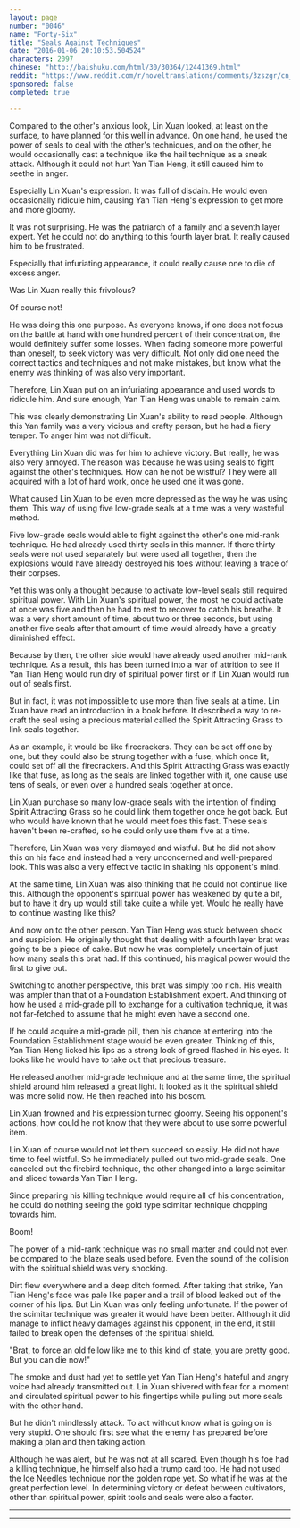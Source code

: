 ```yaml
---
layout: page
number: "0046"
name: "Forty-Six"
title: "Seals Against Techniques"
date: "2016-01-06 20:10:53.504524"
characters: 2097
chinese: "http://baishuku.com/html/30/30364/12441369.html"
reddit: "https://www.reddit.com/r/noveltranslations/comments/3zszgr/cn_tempered_immortal_chapter_0046/"
sponsored: false
completed: true

---
```


Compared to the other's anxious look, Lin Xuan looked, at least on the surface, to have planned for this well in advance. On one hand, he used the power of seals to deal with the other's techniques, and on the other, he would occasionally cast a technique like the hail technique as a sneak attack. Although it could not hurt Yan Tian Heng, it still caused him to seethe in anger.

Especially Lin Xuan's expression. It was full of disdain. He would even occasionally ridicule him, causing Yan Tian Heng's expression to get more and more gloomy.

It was not surprising. He was the patriarch of a family and a seventh layer expert. Yet he could not do anything to this fourth layer brat. It really caused him to be frustrated.

Especially that infuriating appearance, it could really cause one to die of excess anger.

Was Lin Xuan really this frivolous?

Of course not!

He was doing this one purpose. As everyone knows, if one does not focus on the battle at hand with one hundred percent of their concentration, the would definitely suffer some losses. When facing someone more powerful than oneself, to seek victory was very difficult. Not only did one need the correct tactics and techniques and not make mistakes, but know what the enemy was thinking of was also very important.

Therefore, Lin Xuan put on an infuriating appearance and used words to ridicule him. And sure enough, Yan Tian Heng was unable to remain calm.

This was clearly demonstrating Lin Xuan's ability to read people. Although this Yan family was a very vicious and crafty person, but he had a fiery temper. To anger him was not difficult.

Everything Lin Xuan did was for him to achieve victory. But really, he was also very annoyed. The reason was because he was using seals to fight against the other's techniques. How can he not be wistful? They were all acquired with a lot of hard work, once he used one it was gone.

What caused Lin Xuan to be even more depressed as the way he was using them. This way of using five low-grade seals at a time was a very wasteful method.

Five low-grade seals would able to fight against the other's one mid-rank technique. He had already used thirty seals in this manner. If there thirty seals were not used separately but were used all together, then the explosions would have already destroyed his foes without leaving a trace of their corpses.

Yet this was only a thought because to activate low-level seals still required spiritual power. With Lin Xuan's spiritual power, the most he could activate at once was five and then he had to rest to recover to catch his breathe. It was a very short amount of time, about two or three seconds, but using another five seals after that amount of time would already have a greatly diminished effect.

Because by then, the other side would have already used another mid-rank technique. As a result, this has been turned into a war of attrition to see if Yan Tian Heng would run dry of spiritual power first or if Lin Xuan would run out of seals first.

But in fact, it was not impossible to use more than five seals at a time. Lin Xuan have read an introduction in a book before. It described a way to re-craft the seal using a precious material called the Spirit Attracting Grass to link seals together.

As an example, it would be like firecrackers. They can be set off one by one, but they could also be strung together with a fuse, which once lit, could set off all the firecrackers. And this Spirit Attracting Grass was exactly like that fuse, as long as the seals are linked together with it, one cause use tens of seals, or even over a hundred seals together at once.

Lin Xuan purchase so many low-grade seals with the intention of finding Spirit Attracting Grass so he could link them together once he got back. But who would have known that he would meet foes this fast. These seals haven't been re-crafted, so he could only use them five at a time.

Therefore, Lin Xuan was very dismayed and wistful. But he did not show this on his face and instead had a very unconcerned and well-prepared look. This was also a very effective tactic in shaking his opponent's mind.

At the same time, Lin Xuan was also thinking that he could not continue like this. Although the opponent's spiritual power has weakened by quite a bit, but to have it dry up would still take quite a while yet. Would he really have to continue wasting like this?

And now on to the other person. Yan Tian Heng was stuck between shock and suspicion. He originally thought that dealing with a fourth layer brat was going to be a piece of cake. But now he was completely uncertain of just how many seals this brat had. If this continued, his magical power would the first to give out.

Switching to another perspective, this brat was simply too rich. His wealth was ampler than that of a Foundation Establishment expert. And thinking of how he used a mid-grade pill to exchange for a cultivation technique, it was not far-fetched to assume that he might even have a second one.

If he could acquire a mid-grade pill, then his chance at entering into the Foundation Establishment stage would be even greater. Thinking of this, Yan Tian Heng licked his lips as a strong look of greed flashed in his eyes. It looks like he would have to take out that precious treasure.

He released another mid-grade technique and at the same time, the spiritual shield around him released a great light. It looked as it the spiritual shield was more solid now. He then reached into his bosom.

Lin Xuan frowned and his expression turned gloomy. Seeing his opponent's actions, how could he not know that they were about to use some powerful item.

Lin Xuan of course would not let them succeed so easily. He did not have time to feel wistful. So he immediately pulled out two mid-grade seals. One canceled out the firebird technique, the other changed into a large scimitar and sliced towards Yan Tian Heng.

Since preparing his killing technique would require all of his concentration, he could do nothing seeing the gold type scimitar technique chopping towards him.

Boom!

The power of a mid-rank technique was no small matter and could not even be compared to the blaze seals used before. Even the sound of the collision with the spiritual shield was very shocking.

Dirt flew everywhere and a deep ditch formed. After taking that strike, Yan Tian Heng's face was pale like paper and a trail of blood leaked out of the corner of his lips. But Lin Xuan was only feeling unfortunate. If the power of the scimitar technique was greater it would have been better. Although it did manage to inflict heavy damages against his opponent, in the end, it still failed to break open the defenses of the spiritual shield.

"Brat, to force an old fellow like me to this kind of state, you are pretty good. But you can die now!"

The smoke and dust had yet to settle yet Yan Tian Heng's hateful and angry voice had already transmitted out. Lin Xuan shivered with fear for a moment and circulated spiritual power to his fingertips while pulling out more seals with the other hand.

But he didn't mindlessly attack. To act without know what is going on is very stupid. One should first see what the enemy has prepared before making a plan and then taking action.

Although he was alert, but he was not at all scared. Even though his foe had a killing technique, he himself also had a trump card too. He had not used the Ice Needles technique nor the golden rope yet. So what if he was at the great perfection level. In determining victory or defeat between cultivators, other than spiritual power, spirit tools and seals were also a factor.

- - -
- - -


